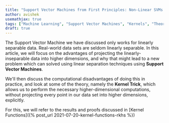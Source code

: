```yaml
---
title: "Support Vector Machines from First Principles: Non-Linear SVMs and the Kernel Trick"
author: avishek
usemathjax: true
tags: ["Machine Learning", "Support Vector Machines", "Kernels", "Theory"]
draft: true
---
```


The Support Vector Machine we have discussed only works for linearly separable data. Real-world data sets are seldom linearly separable. In this article, we will focus on the advantages of projecting the linearly-inseparable data into higher dimensions, and why that might lead to a new problem which can solved using linear separation techniques using **Support Vector Machines**.

We'll then discuss the computational disadvantages of doing this in practice, and look at some of the theory, namely the **Kernel Trick**, which allows us to perform the necessary higher-dimensional computations, without projecting every point in our data set into higher dimensions, explicitly.

For this, we will refer to the results and proofs discussed in [Kernel Functions]({% post_url 2021-07-20-kernel-functions-rkhs %})

